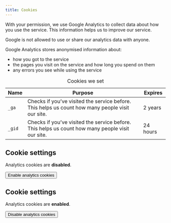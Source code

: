 ```yaml
---
title: Cookies
---
```


With your permission, we use Google Analytics to collect data about how you use the service. This information helps us to improve our service.

Google is not allowed to use or share our analytics data with anyone.

Google Analytics stores anonymised information about:

* how you got to the service
* the pages you visit on the service and how long you spend on them
* any errors you see while using the service

<table class="govuk-table">
  <caption class="govuk-table__caption govuk-table__caption--m">Cookies we set</caption>
  <thead class="govuk-table__head">
    <tr class="govuk-table__row">
      <th scope="col" class="govuk-table__header">Name</th>
      <th scope="col" class="govuk-table__header">Purpose</th>
      <th scope="col" class="govuk-table__header">Expires</th>
    </tr>
  </thead>
  <tbody class="govuk-table__body">
    <tr class="govuk-table__row">
      <td class="govuk-table__cell"><code>_ga</code></td>
      <td class="govuk-table__cell">
        Checks if you’ve visited the service before. This helps us count how many people visit our site.
      </td>
      <td class="govuk-table__cell">
        2 years
      </td>
    </tr>
    <tr class="govuk-table__row">
      <td class="govuk-table__cell"><code>_gid</code></td>
      <td class="govuk-table__cell">
        Checks if you’ve visited the service before. This helps us count how many people visit our site.
      </td>
      <td class="govuk-table__cell">
        24 hours
      </td>
    </tr>
  </tbody>
</table>

<div id="cookie-control-disabled" class="hidden">
  <h2 class="govuk-heading-m">Cookie settings</h2>

  <p>Analytics cookies are <strong>disabled</strong>.</p>

  <button id="enable-cookies" class="govuk-button" data-module="govuk-button">
    Enable analytics cookies
  </button>
</div>

<div id="cookie-control-enabled" class="hidden">
  <h2 class="govuk-heading-m">Cookie settings</h2>

  <p>Analytics cookies are <strong>enabled</strong>.</p>

  <button id="disable-cookies" class="govuk-button" data-module="govuk-button">
    Disable analytics cookies
  </button>
</div>
